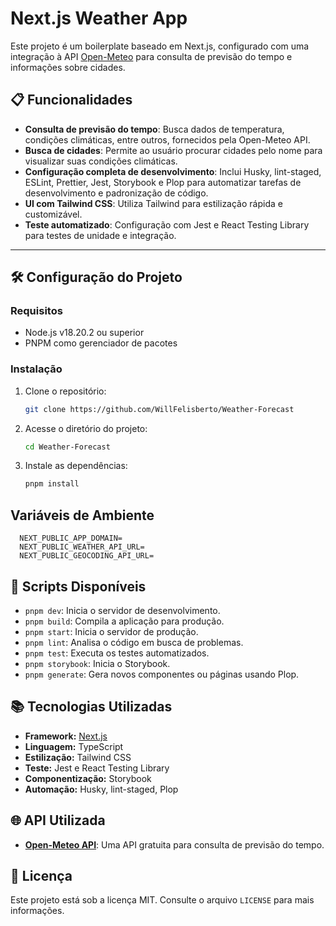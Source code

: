 # Next.js Weather App

Este projeto é um boilerplate baseado em Next.js, configurado com uma integração à API [Open-Meteo](https://open-meteo.com/) para consulta de previsão do tempo e informações sobre cidades.

## 📋 Funcionalidades

- **Consulta de previsão do tempo**: Busca dados de temperatura, condições climáticas, entre outros, fornecidos pela Open-Meteo API.
- **Busca de cidades**: Permite ao usuário procurar cidades pelo nome para visualizar suas condições climáticas.
- **Configuração completa de desenvolvimento**: Inclui Husky, lint-staged, ESLint, Prettier, Jest, Storybook e Plop para automatizar tarefas de desenvolvimento e padronização de código.
- **UI com Tailwind CSS**: Utiliza Tailwind para estilização rápida e customizável.
- **Teste automatizado**: Configuração com Jest e React Testing Library para testes de unidade e integração.

---

## 🛠️ Configuração do Projeto

### Requisitos

- Node.js v18.20.2 ou superior
- PNPM como gerenciador de pacotes

### Instalação

1. Clone o repositório:

   ```bash
   git clone https://github.com/WillFelisberto/Weather-Forecast
   ```

2. Acesse o diretório do projeto:

   ```bash
   cd Weather-Forecast
   ```

3. Instale as dependências:
   ```bash
   pnpm install
   ```

## Variáveis de Ambiente

```env
  NEXT_PUBLIC_APP_DOMAIN=
  NEXT_PUBLIC_WEATHER_API_URL=
  NEXT_PUBLIC_GEOCODING_API_URL=
```

## 🚀 Scripts Disponíveis

- `pnpm dev`: Inicia o servidor de desenvolvimento.
- `pnpm build`: Compila a aplicação para produção.
- `pnpm start`: Inicia o servidor de produção.
- `pnpm lint`: Analisa o código em busca de problemas.
- `pnpm test`: Executa os testes automatizados.
- `pnpm storybook`: Inicia o Storybook.
- `pnpm generate`: Gera novos componentes ou páginas usando Plop.

## 📚 Tecnologias Utilizadas

- **Framework:** [Next.js](https://nextjs.org/)
- **Linguagem:** TypeScript
- **Estilização:** Tailwind CSS
- **Teste:** Jest e React Testing Library
- **Componentização:** Storybook
- **Automação:** Husky, lint-staged, Plop

## 🌐 API Utilizada

- **[Open-Meteo API](https://open-meteo.com/)**: Uma API gratuita para consulta de previsão do tempo.

## 📄 Licença

Este projeto está sob a licença MIT. Consulte o arquivo `LICENSE` para mais informações.
